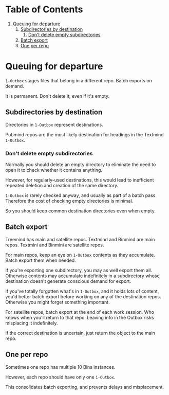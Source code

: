 
# Table of Contents

1.  [Queuing for departure](#org0c9ef44)
    1.  [Subdirectories by destination](#orgc16c79f)
        1.  [Don't delete empty subdirectories](#orgd7aefae)
    2.  [Batch export](#org38d9f70)
    3.  [One per repo](#org5c27503)


<a id="org0c9ef44"></a>

# Queuing for departure

`1-Outbox` stages files that belong in a different repo.  Batch exports on demand.

It is permanent.  Don't delete it, even if it's empty.


<a id="orgc16c79f"></a>

## Subdirectories by destination

Directories in `1-Outbox` represent destinations.

Pubmind repos are the most likely destination for headings in the Textmind `1-Outbox`.


<a id="orgd7aefae"></a>

### Don't delete empty subdirectories

Normally you should delete an empty directory to eliminate the need to open it to check whether it contains anything.

However, for regularly-used destinations, this would lead to inefficient repeated deletion and creation of the same directory.

`1-Outbox` is rarely checked anyway, and usually as part of a batch pass.  Therefore the cost of checking empty directories is minimal.

So you should keep common destination directories even when empty.


<a id="org38d9f70"></a>

## Batch export

Treemind has main and satellite repos.  Textmind and Binmind are main repos.  Textmini and Binmini are satellite repos.

For main repos, keep an eye on `1-Outbox` contents as they accumulate.  Batch export them when needed.

If you're exporting one subdirectory, you may as well export them all.  Otherwise contents may accumulate indefinitely in a subdirectory whose destination doesn't generate conscious demand for export.

If you've totally forgotten what's in `1-Outbox`, and it holds lots of content, you'd better batch export before working on any of the destination repos.  Otherwise you might forget something important.

For satellite repos, batch export at the end of each work session.  Who knows when you'll return to that repo.  Leaving info in the Outbox risks misplacing it indefinitely.

If the correct destination is uncertain, just return the object to the main repo.


<a id="org5c27503"></a>

## One per repo

Sometimes one repo has multiple 10 Bins instances.

However, each repo should have only one `1-Outbox`.  

This consolidates batch exporting, and prevents delays and misplacement.

